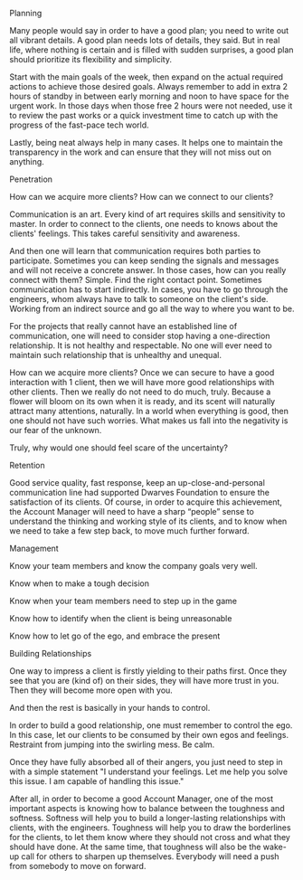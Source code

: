 Planning

Many people would say in order to have a good plan; you need to write out all vibrant details. A good plan needs lots of details, they said. But in real life, where nothing is certain and is filled with sudden surprises, a good plan should prioritize its flexibility and simplicity.

Start with the main goals of the week, then expand on the actual required actions to achieve those desired goals. Always remember to add in extra 2 hours of standby in between early morning and noon to have space for the urgent work. In those days when those free 2 hours were not needed, use it to review the past works or a quick investment time to catch up with the progress of the fast-pace tech world. 

Lastly, being neat always help in many cases. It helps one to maintain the transparency in the work and can ensure that they will not miss out on anything. 


Penetration  

How can we acquire more clients? How can we connect to our clients?

Communication is an art. Every kind of art requires skills and sensitivity to master. In order to connect to the clients, one needs to knows about the clients' feelings. This takes careful sensitivity and awareness. 

And then one will learn that communication requires both parties to participate. Sometimes you can keep sending the signals and messages and will not receive a concrete answer. In those cases, how can you really connect with them? Simple. Find the right contact point. Sometimes communication has to start indirectly. In cases, you have to go through the engineers, whom always have to talk to someone on the client's side. Working from an indirect source and go all the way to where you want to be. 

For the projects that really cannot have an established line of communication, one will need to consider stop having a one-direction relationship. It is not healthy and respectable. No one will ever need to maintain such relationship that is unhealthy and unequal.

How can we acquire more clients? Once we can secure to have a good interaction with 1 client, then we will have more good relationships with other clients. Then we really do not need to do much, truly. Because a flower will bloom on its own when it is ready, and its scent will naturally attract many attentions, naturally. In a world when everything is good, then one should not have such worries. What makes us fall into the negativity is our fear of the unknown. 

Truly, why would one should feel scare of the uncertainty?


Retention

Good service quality, fast response, keep an up-close-and-personal communication line had supported Dwarves Foundation to ensure the satisfaction of its clients. Of course, in order to acquire this achievement, the Account Manager will need to have a sharp “people” sense to understand the thinking and working style of its clients, and to know when we need to take a few step back, to move much further forward. 


Management

Know your team members and know the company goals very well. 

Know when to make a tough decision

Know when your team members need to step up in the game

Know how to identify when the client is being unreasonable

Know how to let go of the ego, and embrace the present 


Building Relationships

One way to impress a client is firstly yielding to their paths first. Once they see that you are (kind of) on their sides, they will have more trust in you. Then they will become more open with you. 

And then the rest is basically in your hands to control. 

In order to build a good relationship, one must remember to control the ego. In this case, let our clients to be consumed by their own egos and feelings. Restraint from jumping into the swirling mess. Be calm. 

Once they have fully absorbed all of their angers, you just need to step in with a simple statement "I understand your feelings. Let me help you solve this issue. I am capable of handling this issue." 


After all, in order to become a good Account Manager, one of the most important aspects is knowing how to balance between the toughness and softness. Softness will help you to build a longer-lasting relationships with clients, with the engineers. Toughness will help you to draw the borderlines for the clients, to let them know where they should not cross and what they should have done. At the same time, that toughness will also be the wake-up call for others to sharpen up themselves. Everybody will need a push from somebody to move on forward. 
